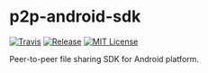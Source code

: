 p2p-android-sdk
===============

[![Travis](https://img.shields.io/travis/pgrenaud/p2p-android-sdk.svg)](https://travis-ci.org/pgrenaud/p2p-android-sdk)
[![Release](https://img.shields.io/github/release/pgrenaud/p2p-android-sdk.svg)](https://github.com/pgrenaud/p2p-android-sdk/releases)
[![MIT License](https://img.shields.io/badge/license-MIT-8469ad.svg)](https://tldrlegal.com/license/mit-license)

Peer-to-peer file sharing SDK for Android platform.
